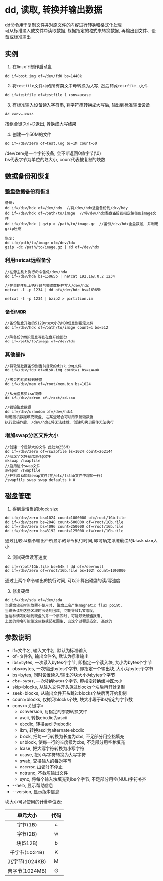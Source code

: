 # dd, 读取, 转换并输出数据

dd命令用于复制文件并对原文件的内容进行转换和格式化处理 <br/>
可从标准输入或文件中读取数据, 根据指定的格式来转换数据, 再输出到文件、设备或标准输出 <br/>

## 实例

1. 在linux下制作启动盘
```
dd if=boot.img of=/dev/fd0 bs=1440k
```

2. 将`testfile`文件中的所有英文字母转换为大写, 然后转成`testfile_1`文件
```
dd if=testfile of=testfile_1 conv=ucase
```

3. 有标准输入设备读入字符串, 将字符串转换成大写后, 输出到标准输出设备
```
dd conv=ucase
```
按组合键Ctrl+D退出, 转换成大写结果

4. 创建一个50M的文件
```
dd if=/dev/zero of=test.log bs=1M count=50
```
/dev/zero是一个字符设备, 会不断返回0值字节(\0) <br/>
bs代表字节为单位的块大小, count代表被复制的块数 <br/>

## 数据备份和恢复

### 整盘数据备份和恢复

```
备份:
dd if=/dev/hdx of=/dev/hdy  //将/dev/hdx整盘备份到/dev/hdy
dd if=/dev/hdx of=/path/to/image  //将/dev/hdx整盘备份到指定路径的image文件
dd if=/dev/hdx | gzip > /path/to/image.gz  //备份/dev/hdx全盘数据, 并利用gzip压缩

恢复:
dd if=/path/to/image of=/dev/hdx
gzip -dc /path/to/image.gz | dd of=/dev/hdx
```

### 利用netcat远程备份

```
//在源主机上执行命令备份/dev/hda
dd if=/dev/hda bs=16065b | netcat 192.168.0.2 1234

//在目的主机上执行命令接收数据并写入/dev/hdc
netcat -l -p 1234 | dd of=/dev/hdc bs=16065b

netcat -l -p 1234 | bzip2 > partition.im
```

### 备份MBR

```
//备份磁盘开始的512Byte大小的MBR信息到指定文件
dd if=/dev/hdx of=/path/to/image count=1 bs=512

//降备份的MBR信息写到磁盘开始部分
dd if=/path/to/image of=/dev/hdx
```

### 其他操作

```
//将软驱数据备份到当前目录的disk.img文件
dd if=/dev/fd0 of=disk.img count=1 bs=1440k

//拷贝内存资料到硬盘
dd if=/dev/mem of=/root/mem.bin bs=1024

//从光盘拷贝iso镜像
dd if=/dev/cdrom of=/root/cd.iso

//销毁磁盘数据
dd if=/dev/urandom of=/dev/hda1
利用随机数据填充硬盘, 在某些场合可以用来销毁数据
执行此操作后, /dev/hda1将无法挂载, 创建和拷贝操作无法执行
```

### 增加swap分区文件大小

```
//创建一个足够大的文件(此处为256M)
dd if=/dev/zero of=/swapfile bs=1024 count=262144
//把这个文件变成swap文件
mkswap /swapfile
//启用这个swap文件
swapon /swapfile
//开机自动加载swap文件(在/etc/fstab文件中增加一行)
/swapfile swap swap defaults 0 0
```

## 磁盘管理

1. 得到最恰当的block size
```
dd if=/dev/zero bs=1024 count=1000000 of=/root/1Gb.file
dd if=/dev/zero bs=2048 count=500000 of=/root/1Gb.file
dd if=/dev/zero bs=4096 count=250000 of=/root/1Gb.file
dd if=/dev/zero bs=8192 count=125000 of=/root/1Gb.file
```
通过比较dd指令输出中所显示的命令执行时间, 即可确定系统最佳的block size大小

2. 测试硬盘读写速度
```
dd if=/root/1Gb.file bs=64k | dd of=/dev/null
dd if=/dev/zero of=/root/1Gb.file bs=1024 count=1000000
```
通过上两个命令输出的执行时间, 可以计算出磁盘的读/写速度

3. 修复硬盘
```
dd if=/dev/sda of=/dev/sda
当硬盘较长时间放置不使用时, 磁盘上会产生magnetic flux point, 
当磁头读到这些区域时会遇到困难, 可能导致I/O错误, 
当这种情况影响到硬盘的第一个扇区时, 可能导致硬盘报废, 
上面的命令可能使这些数据起死回生, 且这个过程是安全, 高效的
```

## 参数说明

+ if=文件名, 输入文件名, 默认为标准输入
+ of=文件名, 输出文件名, 默认为标准输出
+ ibs=bytes, 一次读入bytes个字节, 即指定一个读入块, 大小为bytes个字节
+ obs=bytes, 一次输出bytes个字节, 即指定一个输出块, 大小为bytes个字节
+ bs=bytes, 同时设置读入/输出的块大小为bytes个字节
+ cbs=bytes, 一次转换bytes个字节, 即指定转换缓冲区大小
+ skip=blocks, 从输入文件开头跳过blocks个块后再开始复制
+ seek=blocks, 从输出文件开头跳过blocks个块后再开始复制
+ count=blocks, 仅拷贝blocks个块, 块大小等于ibs指定的字节数
+ conv=<关键字>
    + conversion, 用指定的参数转换文件
    + ascii, 转换ebcdic为ascii
    + ebcdic, 转换ascii为ebcdic
    + ibm, 转换ascii为alternate ebcdic
    + block, 把每一行转换为长度为cbs, 不足部分用空格填充
    + unblock, 使每一行的长度都为cbs, 不足部分用空格填充
    + lcase, 把大写字符转换为小写字符
    + ucase, 把小写字符转换为大写字符
    + swab, 交换输入的每对字节
    + noerror, 出错时不停止
    + notrunc, 不截短输出文件
    + sync, 将每个输入块填充到ibs个字节, 不足部分用空(NUL)字符补齐
+ --help, 显示帮助信息
+ --version, 显示版本信息

块大小可以使用的计量单位表: <br/>
<table>
<thead><tr>
    <th align="center">单元大小</th>
    <th aligh="center">代码</th>
</tr></thead>
<tbody>
<tr>
    <td align="center">字节(1B)</td>
    <td align="center">c</td>
</tr>
<tr>
    <td align="center">字节(2B)</td>
    <td align="center">w</td>
</tr>
<tr>
    <td align="center">块(512B)</td>
    <td align="center">b</td>
</tr>
<tr>
    <td align="center">千字节(1024B)</td>
    <td align="center">K</td>
</tr>
<tr>
    <td align="center">兆字节(1024KB)</td>
    <td align="center">M</td>
</tr>
<tr>
    <td align="center">吉字节(1024MB)</td>
    <td align="center">G</td>
</tr>
</tbody>
</table>
